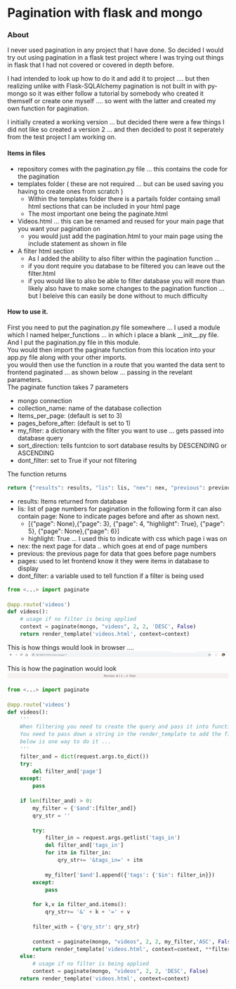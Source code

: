 # Pagination with flask and mongo

### About

I never used pagination in any project that I have done. So decided I would try out using pagination in a 
flask test project where I was trying out things in flask that I had not covered or covered in depth before.  

I had intended to look up how to do it and add it to project .... but then realizing unlike with
Flask-SQLAlchemy pagination is not built in with py-mongo so it was either follow a tutorial by somebody who created it themself or create one myself .... so went with the latter and created my own function for pagination.  

I initially created a working version ... but decided there were a few things I did not like so created a version 2
... and then decided to post it seperately from the test project I am working on.  

#### Items in files

- repository comes with the pagination.py file ... this contains the code for the pagination
- templates folder ( these are not required ... but can be used saving you having to create ones from scratch )
  - Within the templates folder there is a partails folder containg small html sections that can be included in your html page
  - The most important one being the paginate.html
- Videos.html ... this can be renamed and reused for your main page that you want your pagination on 
  - you would just add the pagination.html to your main page using the include statement as shown in file
- A filter html section 
  - As I added the ability to also  filter within the pagination function ... 
  - if you dont require you database to be filtered you can leave out the filter.html
  - if you would like to also be able to filter database you will more than likely also have to make some changes to the pagination function ... but I beleive this can easily be done without to much difficulty



#### How to use it.

First you need to put the pagination.py file somewhere ... I used a module which I named helper_functions ... in which i place a blank \_\_init\_\_.py file.
And I put the pagination.py file in this module.  
You would then import the paginate function from this location into your app.py file along with your other imports.    
you would then use the function in a route that you wanted the data sent to frontend paginated ... as shown below ... passing in the 
revelant parameters.  
The paginate function takes 7 parameters  
- mongo connection
- collection_name: name of the database collection
- Items_per_page: (default is set to 3)
- pages_before_after: (default is set to 1)
- my_filter: a dictionary with the filter you want to use ... gets passed into database query
- sort_direction: tells funtcion to sort database results by DESCENDING or ASCENDING
- dont_filter: set to True if your not filtering

The function returns  
```python
return {"results": results, "lis": lis, "nex": nex, "previous": previous, "dont_filter": dont_filter, 'pages': True}
```

- results: Items returned from database
- lis: list of page numbers for pagination in the following form it can also contain page: None to indicate pages before and after as shown next.
  - [{"page": None},{"page": 3}, {"page": 4, "highlight": True}, {"page": 5}, {"page": None},{"page": 6}]
  - highlight: True ... I used this to indicate with css which page i was on 
- nex: the next page for data .. which goes at end of page numbers
- previous: the previous page for data that goes before page numbers
- pages: used to let frontend know it they were items in database to display
- dont_filter: a variable used to tell function if a filter is being used

```python
from <...> import paginate

@app.route('videos')
def videos():
    # usage if no filter is being applied
    context = paginate(mongo, "videos", 2, 2, 'DESC', False)
    return render_template('videos.html', context=context)
```
This is how things would look in browser .... 
![A test image](images/browser.jpg)

This is how the pagination would look  
![A test image](images/pagination.jpg)

```python
from <...> import paginate

@app.route('videos')
def videos():
    '''
    When filtering you need to create the query and pass it into function
    You need to pass down a string in the render_template to add the filter as arguments to the pages href
    below is one way to do it ... 
    '''
    filter_and = dict(request.args.to_dict())
    try:
        del filter_and['page']
    except:
        pass
    
    if len(filter_and) > 0:
        my_filter = {'$and':[filter_and]}
        qry_str = ''

        try:
            filter_in = request.args.getlist('tags_in')
            del filter_and['tags_in']
            for itm in filter_in:
                qry_str+= '&tags_in=' + itm

            my_filter['$and'].append({'tags': {'$in': filter_in}})
        except:
            pass

        for k,v in filter_and.items():
            qry_str+= '&' + k + '=' + v
        
        filter_with = {'qry_str': qry_str}

        context = paginate(mongo, "videos", 2, 2, my_filter,'ASC', False)
        return render_template('videos.html', context=context, **filter_with)
    else:
        # usage if no filter is being applied
        context = paginate(mongo, "videos", 2, 2, 'DESC', False)
    return render_template('videos.html', context=context)
```